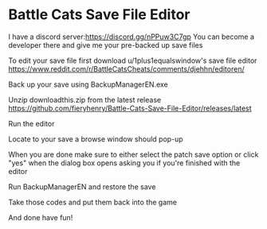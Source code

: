 # Battle Cats Save File Editor

I have a discord server:https://discord.gg/nPPuw3C7gp You can become a developer there and give me your pre-backed up save files

To edit your save file first download u/1plus1equalswindow's save file editor https://www.reddit.com/r/BattleCatsCheats/comments/djehhn/editoren/

Back up your save using BackupManagerEN.exe

Unzip downloadthis.zip from the latest release https://github.com/fieryhenry/Battle-Cats-Save-File-Editor/releases/latest

Run the editor

Locate to your save a browse window should pop-up

When you are done make sure to either select the patch save option or click "yes" when the dialog box opens asking you if you're finished with the editor

Run BackupManagerEN and restore the save


Take those codes and put them back into the game

And done have fun!
